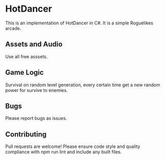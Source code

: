 # HotDancer


This is an implementation of HotDancer in C#. It is a simple Roguelikes arcade.
## Assets and Audio

Use all free asssets.

## Game Logic

Survival on random level generation, every certain time get a new random power for survive to enemies. 

## Bugs

Please report bugs as issues.

## Contributing
Pull requests are welcome! Please ensure code style and quality compliance with npm run lint and include any built files.
